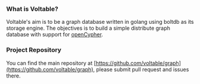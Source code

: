 ### What is Voltable?

Voltable's aim is to be a graph database written in golang using boltdb as its storage engine. 
The objectives is to build a simple distribute graph database with support for [openCypher](https://www.opencypher.org/).

### Project Repository

You can find the main repository at [https://github.com/voltable/graph](https://github.com/voltable/graph), please submit pull request and issues there.
